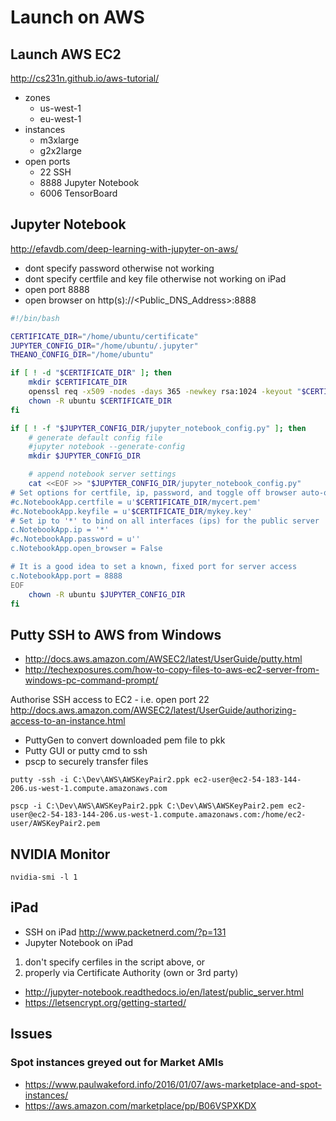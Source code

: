 # Launch on AWS

## Launch AWS EC2
http://cs231n.github.io/aws-tutorial/
* zones
  * us-west-1 
  * eu-west-1
* instances
  * m3xlarge
  * g2x2large
* open ports
  * 22 SSH
  * 8888 Jupyter Notebook
  * 6006 TensorBoard

## Jupyter Notebook
http://efavdb.com/deep-learning-with-jupyter-on-aws/
* dont specify password otherwise not working
* dont specify certfile and key file otherwise not working on iPad
* open port 8888
* open browser on http(s)://<Public_DNS_Address>:8888

``` bash
#!/bin/bash

CERTIFICATE_DIR="/home/ubuntu/certificate"
JUPYTER_CONFIG_DIR="/home/ubuntu/.jupyter"
THEANO_CONFIG_DIR="/home/ubuntu"

if [ ! -d "$CERTIFICATE_DIR" ]; then
    mkdir $CERTIFICATE_DIR
    openssl req -x509 -nodes -days 365 -newkey rsa:1024 -keyout "$CERTIFICATE_DIR/mykey.key" -out "$CERTIFICATE_DIR/mycert.pem" -batch
    chown -R ubuntu $CERTIFICATE_DIR
fi

if [ ! -f "$JUPYTER_CONFIG_DIR/jupyter_notebook_config.py" ]; then
    # generate default config file
    #jupyter notebook --generate-config
    mkdir $JUPYTER_CONFIG_DIR

    # append notebook server settings
    cat <<EOF >> "$JUPYTER_CONFIG_DIR/jupyter_notebook_config.py"
# Set options for certfile, ip, password, and toggle off browser auto-opening
#c.NotebookApp.certfile = u'$CERTIFICATE_DIR/mycert.pem'
#c.NotebookApp.keyfile = u'$CERTIFICATE_DIR/mykey.key'
# Set ip to '*' to bind on all interfaces (ips) for the public server
c.NotebookApp.ip = '*'
#c.NotebookApp.password = u''
c.NotebookApp.open_browser = False

# It is a good idea to set a known, fixed port for server access
c.NotebookApp.port = 8888
EOF
    chown -R ubuntu $JUPYTER_CONFIG_DIR
fi
```

## Putty SSH to AWS from Windows
* http://docs.aws.amazon.com/AWSEC2/latest/UserGuide/putty.html
* http://techexposures.com/how-to-copy-files-to-aws-ec2-server-from-windows-pc-command-prompt/

Authorise SSH access to EC2 - i.e. open port 22
http://docs.aws.amazon.com/AWSEC2/latest/UserGuide/authorizing-access-to-an-instance.html

* PuttyGen to convert downloaded pem file to pkk
* Putty GUI or putty cmd to ssh
* pscp to securely transfer files
```
putty -ssh -i C:\Dev\AWS\AWSKeyPair2.ppk ec2-user@ec2-54-183-144-206.us-west-1.compute.amazonaws.com

pscp -i C:\Dev\AWS\AWSKeyPair2.ppk C:\Dev\AWS\AWSKeyPair2.pem ec2-user@ec2-54-183-144-206.us-west-1.compute.amazonaws.com:/home/ec2-user/AWSKeyPair2.pem
```

## NVIDIA Monitor
```
nvidia-smi -l 1
```

## iPad
* SSH on iPad
http://www.packetnerd.com/?p=131
* Jupyter Notebook on iPad 
1) don't specify cerfiles in the script above, or
2) properly via Certificate Authority (own or 3rd party)
  * http://jupyter-notebook.readthedocs.io/en/latest/public_server.html
  * https://letsencrypt.org/getting-started/

## Issues
### Spot instances greyed out for Market AMIs
* https://www.paulwakeford.info/2016/01/07/aws-marketplace-and-spot-instances/
* https://aws.amazon.com/marketplace/pp/B06VSPXKDX

